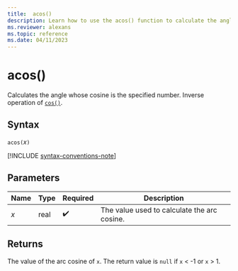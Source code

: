```yaml
---
title:  acos()
description: Learn how to use the acos() function to calculate the angle of the cosine input.
ms.reviewer: alexans
ms.topic: reference
ms.date: 04/11/2023
---
```

# acos()

Calculates the angle whose cosine is the specified number. Inverse operation of [`cos()`](cos-function.md).

## Syntax

`acos(`*x*`)`

[!INCLUDE [syntax-conventions-note](../../includes/syntax-conventions-note.md)]

## Parameters

| Name | Type | Required | Description |
|--|--|--|--|
| *x* | real |  :heavy_check_mark: | The value used to calculate the arc cosine. |

## Returns

The value of the arc cosine of `x`. The return value is `null` if `x` < -1 or `x` > 1.
